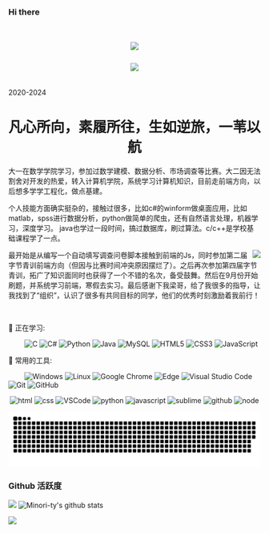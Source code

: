### Hi there 
<!-- 动态打字效果 -->
<h1 align="center">
<!--   <a href="https://sunguoqi.com/"> 下次换上自己的博客 hexo+butterfly-->
    <img src="https://readme-typing-svg.herokuapp.com/?lines=Hello%2C%20World!;米迦同学祝您今天愉快!&center=true&size=27">
  </a>
</h1>

<!-- 敲代码的图片 -->
<div align="center" ><img order-radius="100px" src="https://cdn.jsdelivr.net/gh/sun0225SUN/photos/images/202108300019556.gif"/></div>
<br>


2020-2024
<h1 align="center">
    凡心所向，素履所往，生如逆旅，一苇以航
</h1>


大一在数学学院学习，参加过数学建模、数据分析、市场调查等比赛。大二因无法割舍对开发的热爱，转入计算机学院，系统学习计算机知识，目前走前端方向，以后想多学学工程化，做点基建。


个人技能方面确实挺杂的，接触过很多，比如c#的winform做桌面应用，比如matlab，spss进行数据分析，python做简单的爬虫，还有自然语言处理，机器学习，深度学习。 java也学过一段时间，搞过数据库，刷过算法。c/c++是学校基础课程学了一点。

最开始是从编写一个自动填写调查问卷脚本接触到前端的Js，<img align="right" src="https://count.getloli.com/get/@:MiJiaCoding?theme=rule34">同时参加第二届字节青训前端方向（但因与比赛时间冲突原因摆烂了）。之后再次参加第四届字节青训，拓广了知识面同时也获得了一个不错的名次，备受鼓舞。然后在9月份开始刷题，并系统学习前端，寒假去实习。最后感谢下我梁哥，给了我很多的指导，让我找到了“组织”，认识了很多有共同目标的同学，他们的优秀时刻激励着我前行！

<!-- 一个人可以走的很快 一群人可以走的更远 (这是下次文章的标题)-->


&emsp;&emsp;

💪 正在学习: 

&emsp;&emsp;
![C](https://img.shields.io/badge/c-%2300599C.svg?style=flat-square&logo=c&logoColor=white)
![C#](https://img.shields.io/badge/c%23-%23239120.svg?style=flat-square&logo=c-sharp&logoColor=white)
![Python](https://img.shields.io/badge/-Python-pink?style=flat-square&logo=Python)
![Java](https://img.shields.io/badge/-java-yellow?style=flat-square&logo=java)
![MySQL](https://img.shields.io/badge/mysql-%2300f.svg?style=flat-square&logo=mysql&logoColor=white)
![HTML5](https://img.shields.io/badge/-HTML5-E34F26?style=flat-square&logo=html5&logoColor=white)
![CSS3](https://img.shields.io/badge/-CSS3-1572B6?style=flat-square&logo=css3)
![JavaScript](https://img.shields.io/badge/-JavaScript-oringe?style=flat-square&logo=javascript)

🧰 常用的工具:

&emsp;&emsp; 
![Windows](https://img.shields.io/badge/Windows-0078D6?style=flat-square&logo=windows&logoColor=white)
![Linux](https://img.shields.io/badge/Linux-FCC624?style=style=flat-square&logo=linux&logoColor=black)
![Google Chrome](https://img.shields.io/badge/Chrome-4285F4?style=flat-square&logo=GoogleChrome&logoColor=white)
![Edge](https://img.shields.io/badge/Edge-0078D7?style=flat-square&logo=Microsoft-edge&logoColor=white)
![Visual Studio Code](https://img.shields.io/badge/-Visual%20Studio%20Code-007ACC?style=flat-square&logo=Visual%20Studio%20Code&logoColor=fff)
![Git](https://img.shields.io/badge/-Git-FCC624?style=flat-square&logo=git)
![GitHub](https://img.shields.io/badge/-GitHub-pink?style=flat-square&logo=github)

<!-- Gif -->
<div align="center">
  <img alt-"html5" src="https://media.giphy.com/media/XAxylRMCdpbEWUAvr8/giphy.gif" width="100" title="html">
  <img alt="css" src="https://media.giphy.com/media/fsEaZldNC8A1PJ3mwp/giphy.gif" width="100" title="css">
  <img alt="VSCode" src="https://i.giphy.com/media/IdyAQJVN2kVPNUrojM/200.webp" width="100" title="vscode">
  <img alt="python" src="https://i.giphy.com/media/LMt9638dO8dftAjtco/200.webp" width="100" title="python">
  <img alt="javascript" src="https://media3.giphy.com/media/ln7z2eWriiQAllfVcn/200w.webp" width="100" title="javascript">
  <img alt="sublime" src="https://media.giphy.com/media/jnDKffgCfGYOp6cMTK/giphy.gif" width="100" title="sublime">
  <img alt="github" src="https://i.giphy.com/media/KzJkzjggfGN5Py6nkT/200.webp" width="100" title="github">
  <img alt="node" src="https://media.giphy.com/media/kdFc8fubgS31b8DsVu/giphy.gif" width="85" title="node">
</div>



![](https://raw.githubusercontent.com/MiJiaCoding/MiJiaCoding/main/assets/github-contribution-grid-snake.svg)




### Github 活跃度

[![](https://activity-graph.herokuapp.com/graph?username=MiJiaCoding&theme=dracula)](https://github.com/ashutosh00710/github-readme-activity-graph)
![Minori-ty's github stats](https://github-readme-stats.vercel.app/api?username=MiJiaCoding&show_icons=true&theme=vue)

![](https://github-readme-stats.vercel.app/api/top-langs/?username=MiJiaCoding&layout=compact&langs_count=6)



